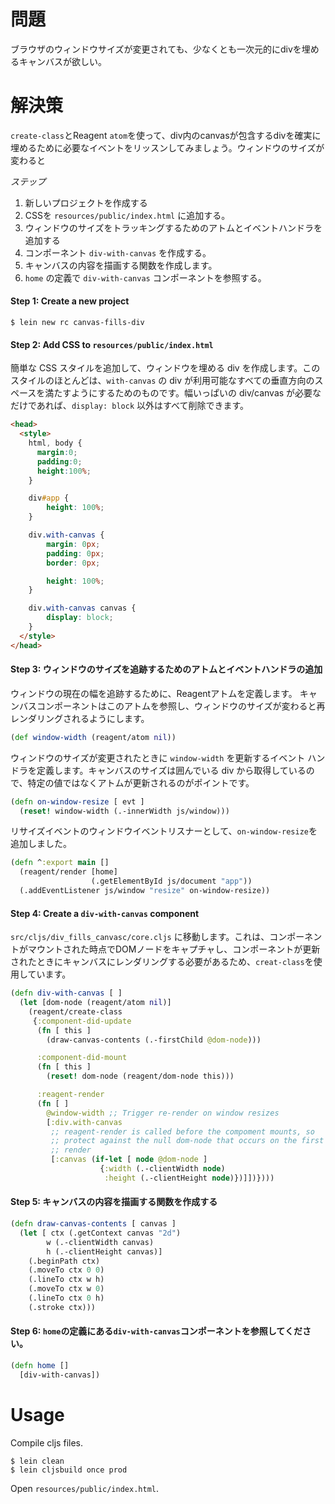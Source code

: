 #  問題

ブラウザのウィンドウサイズが変更されても、少なくとも一次元的にdivを埋めるキャンバスが欲しい。

# 解決策

`create-class`とReagent `atom`を使って、div内のcanvasが包含するdivを確実に埋めるために必要なイベントをリッスンしてみましょう。ウィンドウのサイズが変わると 

*ステップ*

1. 新しいプロジェクトを作成する
2. CSSを `resources/public/index.html` に追加する。
3. ウィンドウのサイズをトラッキングするためのアトムとイベントハンドラを追加する
4. コンポーネント `div-with-canvas` を作成する。
5. キャンバスの内容を描画する関数を作成します。
6. `home` の定義で `div-with-canvas` コンポーネントを参照する。

#### Step 1: Create a new project

```
$ lein new rc canvas-fills-div
```

#### Step 2: Add CSS to `resources/public/index.html`

簡単な CSS スタイルを追加して、ウィンドウを埋める div を作成します。このスタイルのほとんどは、`with-canvas` の div が利用可能なすべての垂直方向のスペースを満たすようにするためのものです。幅いっぱいの div/canvas が必要なだけであれば、`display: block` 以外はすべて削除できます。


```html
<head>
  <style>
    html, body {
      margin:0;
      padding:0;
      height:100%;
    }

    div#app {
        height: 100%;
    }

    div.with-canvas {
        margin: 0px;
        padding: 0px;
        border: 0px;

        height: 100%;
    }

    div.with-canvas canvas {
        display: block;
    }
  </style>
</head>
```

#### Step 3: ウィンドウのサイズを追跡するためのアトムとイベントハンドラの追加

ウィンドウの現在の幅を追跡するために、Reagentアトムを定義します。 キャンバスコンポーネントはこのアトムを参照し、ウィンドウのサイズが変わると再レンダリングされるようにします。

```clojure
(def window-width (reagent/atom nil))
```

ウィンドウのサイズが変更されたときに `window-width` を更新するイベント ハンドラを定義します。キャンバスのサイズは囲んでいる div から取得しているので、特定の値ではなくアトムが更新されるのがポイントです。

```clojure
(defn on-window-resize [ evt ]
  (reset! window-width (.-innerWidth js/window)))
```

リサイズイベントのウィンドウイベントリスナーとして、`on-window-resize`を追加しました。

```clojure
(defn ^:export main []
  (reagent/render [home]
                  (.getElementById js/document "app"))
  (.addEventListener js/window "resize" on-window-resize))
```

#### Step 4: Create a `div-with-canvas` component

`src/cljs/div_fills_canvasc/core.cljs` に移動します。これは、コンポーネントがマウントされた時点でDOMノードをキャプチャし、コンポーネントが更新されたときにキャンバスにレンダリングする必要があるため、`creat-class`を使用しています。

```clojure
(defn div-with-canvas [ ]
  (let [dom-node (reagent/atom nil)]
    (reagent/create-class
     {:component-did-update
      (fn [ this ]
        (draw-canvas-contents (.-firstChild @dom-node)))

      :component-did-mount
      (fn [ this ]
        (reset! dom-node (reagent/dom-node this)))

      :reagent-render
      (fn [ ]
        @window-width ;; Trigger re-render on window resizes
        [:div.with-canvas
         ;; reagent-render is called before the compoment mounts, so
         ;; protect against the null dom-node that occurs on the first
         ;; render
         [:canvas (if-let [ node @dom-node ]
                    {:width (.-clientWidth node)
                     :height (.-clientHeight node)})]])})))
```

#### Step 5: キャンバスの内容を描画する関数を作成する

```clojure
(defn draw-canvas-contents [ canvas ]
  (let [ ctx (.getContext canvas "2d")
        w (.-clientWidth canvas)
        h (.-clientHeight canvas)]
    (.beginPath ctx)
    (.moveTo ctx 0 0)
    (.lineTo ctx w h)
    (.moveTo ctx w 0)
    (.lineTo ctx 0 h)
    (.stroke ctx)))
```

#### Step 6: `home`の定義にある`div-with-canvas`コンポーネントを参照してください。

```clojure
(defn home []
  [div-with-canvas])
```

# Usage

Compile cljs files.

```
$ lein clean
$ lein cljsbuild once prod
```

Open `resources/public/index.html`.

